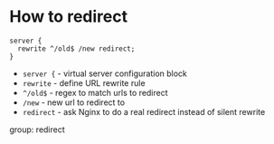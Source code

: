 # How to redirect

```nginx
server {
  rewrite ^/old$ /new redirect; 
}
```

- `server {` - virtual server configuration block
- `rewrite` - define URL rewrite rule
- `^/old$` - regex to match urls to redirect
- `/new` - new url to redirect to
- `redirect` - ask Nginx to do a real redirect instead of silent rewrite

group: redirect


